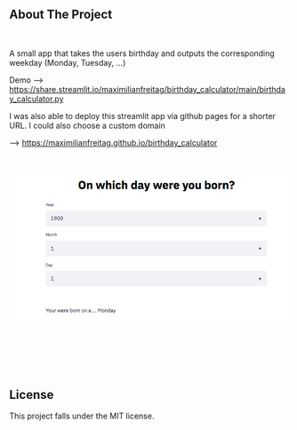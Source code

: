 ## About The Project
<br />

A small app that takes the users birthday and outputs the corresponding weekday (Monday, Tuesday, ...)

Demo -->  https://share.streamlit.io/maximilianfreitag/birthday_calculator/main/birthday_calculator.py

I was also able to deploy this streamlit app via github pages for a shorter URL. I could also choose a custom domain 

--> https://maximilianfreitag.github.io/birthday_calculator



<br />

<p align="center">
    <a href="https://github.com/MaximilianFreitag/birthday_calculator">
        <img src="https://github.com/MaximilianFreitag/birthday_calculator/blob/main/birth.png">
    </a>
</p>

<br />


<br />
<br />
<br />



## License
This project falls under the MIT license.
